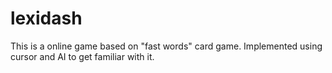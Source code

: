 # lexidash
This is a online game based on "fast words" card game. Implemented using cursor and AI to get familiar with it.
